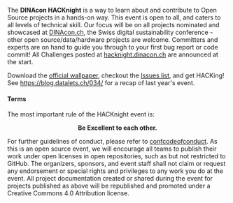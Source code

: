 The **DINAcon HACKnight** is a way to learn about and contribute to Open Source projects in a hands-on way. This event is open to all, and caters to all levels of technical skill. Our focus will be on all projects nominated and showcased at [DINAcon.ch](http://dinacon.ch/programme), the Swiss digital sustainability conference - other open source/data/hardware projects are welcome. Committers and experts are on hand to guide you through to your first bug report or code commit! All Challenges posted at [hacknight.dinacon.ch](https://hacknight.dinacon.ch) are announced at the start. 

Download the [official wallpaper](wallpaper), checkout the [Issues list](issues), and get HACKing! See https://blog.datalets.ch/034/ for a recap of last year's event.

#### Terms

The most important rule of the HACKnight event is:

<b><center>Be Excellent to each other.</center></b>

For further guidelines of conduct, please refer to [confcodeofconduct](https://github.com/confcodeofconduct/confcodeofconduct.com). As this is an open source event, we will encourage all teams to publish their work under open licenses in open repositories, such as but not restricted to GitHub. The organizers, sponsors, and event staff shall not claim or request any endorsement or special rights and privileges to any work you do at the event. All project documentation created or shared during the event for projects published as above will be republished and promoted under a Creative Commons 4.0 Attribution license.
